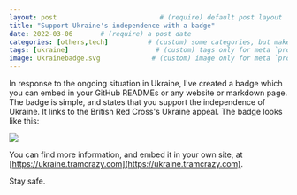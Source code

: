 ```yaml
---
layout: post                          # (require) default post layout
title: "Support Ukraine's independence with a badge"                   # (require) a string title
date: 2022-03-06       # (require) a post date
categories: [others,tech]          # (custom) some categories, but makesure these categories already exists inside path of `category/`
tags: [ukraine]                      # (custom) tags only for meta `property="article:tag"`
image: Ukrainebadge.svg             # (custom) image only for meta `property="og:image"`, save your image inside path of `static/img/_posts`
---
```

In response to the ongoing situation in Ukraine, I've created a badge which you can embed in your GitHub READMEs or any website or markdown page. The badge is simple, and states that you support the independence of Ukraine. It links to the British Red Cross's Ukraine appeal. The badge looks like this:

<a href="https://donate.redcross.org.uk/appeal/ukraine-crisis-appeal" alt="I support Ukraine's independence"><img src="https://img.shields.io/badge/I%20support-Ukraine's%20independence-yellow?labelColor=005bbb&color=ffd500&style=flat"></a>

You can find more information, and embed it in your own site, at [https://ukraine.tramcrazy.com](https://ukraine.tramcrazy.com).

Stay safe.
